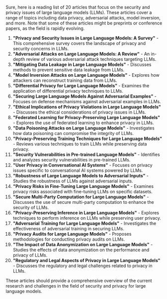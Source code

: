 Sure, here is a reading list of 20 articles that focus on the security and privacy issues of large language models (LLMs). These articles cover a range of topics including data privacy, adversarial attacks, model inversion, and more. Note that some of these articles might be preprints or conference papers, as the field is rapidly evolving.

1. **"Privacy and Security Issues in Large Language Models: A Survey"** - This comprehensive survey covers the landscape of privacy and security concerns in LLMs.
2. **"Adversarial Attacks on Large Language Models: A Review"** - An in-depth review of various adversarial attack techniques targeting LLMs.
3. **"Mitigating Data Leakage in Large Language Models"** - Discusses methods to prevent sensitive data leakage from LLMs.
4. **"Model Inversion Attacks on Large Language Models"** - Explores how attackers can reconstruct training data from LLMs.
5. **"Differential Privacy for Large Language Models"** - Examines the application of differential privacy techniques to LLMs.
6. **"Securing Large Language Models Against Adversarial Examples"** - Focuses on defense mechanisms against adversarial examples in LLMs.
7. **"Ethical Implications of Privacy Violations in Large Language Models"** - Discusses the ethical considerations of privacy issues in LLMs.
8. **"Federated Learning for Privacy-Preserving Large Language Models"** - Explores the use of federated learning to enhance privacy in LLMs.
9. **"Data Poisoning Attacks on Large Language Models"** - Investigates how data poisoning can compromise the integrity of LLMs.
10. **"Privacy-Preserving Training Techniques for Large Language Models"** - Reviews various techniques to train LLMs while preserving data privacy.
11. **"Security Vulnerabilities in Pre-trained Language Models"** - Identifies and analyzes security vulnerabilities in pre-trained LLMs.
12. **"User Privacy in Conversational AI Systems"** - Focuses on privacy issues specific to conversational AI systems powered by LLMs.
13. **"Robustness of Large Language Models to Adversarial Inputs"** - Studies the robustness of LLMs against adversarial inputs.
14. **"Privacy Risks in Fine-Tuning Large Language Models"** - Examines privacy risks associated with fine-tuning LLMs on specific datasets.
15. **"Secure Multi-Party Computation for Large Language Models"** - Discusses the use of secure multi-party computation to enhance the security of LLMs.
16. **"Privacy-Preserving Inference in Large Language Models"** - Explores techniques to perform inference on LLMs while preserving user privacy.
17. **"Adversarial Training for Large Language Models"** - Investigates the effectiveness of adversarial training in securing LLMs.
18. **"Privacy Audits for Large Language Models"** - Proposes methodologies for conducting privacy audits on LLMs.
19. **"The Impact of Data Anonymization on Large Language Models"** - Studies the effects of data anonymization on the performance and privacy of LLMs.
20. **"Regulatory and Legal Aspects of Privacy in Large Language Models"** - Discusses the regulatory and legal challenges related to privacy in LLMs.

These articles should provide a comprehensive overview of the current research and challenges in the field of security and privacy for large language models.